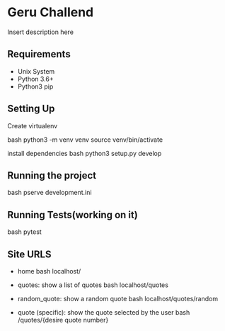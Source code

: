 # Geru Challend
Insert description here

## Requirements
- Unix System
- Python 3.6+
- Python3 pip

## Setting Up
Create virtualenv

bash 
python3 -m venv venv
source venv/bin/activate


install dependencies
bash
python3 setup.py develop


## Running the project
bash
pserve development.ini

## Running Tests(working on it)
bash
pytest

## Site URLS
- home
bash
localhost/

- quotes: show a list of quotes
bash
localhost/quotes

- random_quote: show a random quote
bash
localhost/quotes/random

- quote (specific): show the quote selected by the user 
bash
/quotes/{desire quote number}
